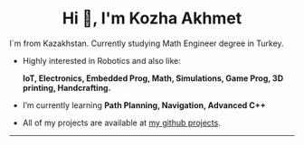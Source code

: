 <h1 align="center">Hi 👋, I'm Kozha Akhmet</h1>
I`m from Kazakhstan. Currently studying Math Engineer degree in Turkey. 


- Highly interested in Robotics and also like:

     **IoT, Electronics, Embedded Prog, Math, Simulations, Game Prog, 3D printing, Handcrafting.**

- I’m currently learning **Path Planning, Navigation, Advanced C++**

- All of my projects are available at [my github projects](https://github.com/stars/KozhaAkhmet/lists/mortar-board-projects).

---
<!--
<div align="center">
	<div>
		<img align="left"
			src="https://github-readme-stats.vercel.app/api/top-langs?username=kozhaakhmet&show_icons=true&locale=en&hide=shaderlab,hlsl,jupyter%20notebook&theme=tokyonight&layout=&langs_count=20&custom_title=------------Languages------------&card_width=2&hide_progress=&hide_title=false&disable_animations=true&hide_border=true"
			alt="kozhaakhmet" 
			height="330"
			width ="300" />
		<img align="right"
			src="https://github-readme-stats.vercel.app/api?username=kozhaakhmet&show_icons=true&locale=en&theme=tokyonight&hide=contribs&hide_border=true&hide_rank=false&card_width=&custom_title=--------------------Stats----------------------&hide_title=False"
			alt="kozhaakhmet"
			height="150"
			width="500" />
		</div>
	</div>

<div  align="center" >
	<br><br><br><br><br><br><br>
	<h2>Actively Using:</h2>
		<img
			src="https://raw.githubusercontent.com/devicons/devicon/master/icons/linux/linux-original.svg"
			alt="linux" width="40" height="40" /> 
		<img
			src="https://cdn.worldvectorlogo.com/logos/arduino-1.svg" 
			alt="arduino" width="40" height="40" /> 
		<img
			src="https://www.vectorlogo.zone/logos/raspberrypi/raspberrypi-icon.svg"
			alt="Raspberry Pi" width="40" height="40" /> 
		<img
			src="https://www.vectorlogo.zone/logos/unity3d/unity3d-icon.svg" 
			alt="unity" width="40" height="40" />
		<img
			src="https://www.vectorlogo.zone/logos/godotengine/godotengine-icon.svg" 
			alt="godot" width="40" height="40" />
 </div>
-->
<!--
<div align="center">
	<br><br>
    <h1 align="center">Contact Me</h1>
    <a href="https://www.linkedin.com/in/kozha-akhmet-abdramanov-891144197">
		<img src="https://img.shields.io/badge/linkedin-%230077B5.svg?&style=for-the-badge&logo=linkedin&logoColor=white">
		</a>
	<a href="mailto:kozha.akhmt@gmail.com">
		<img src="https://img.shields.io/badge/Gmail-%23b01a1a.svg?&style=for-the-badge&logo=google&logoColor=white">
		</a>
	<a href="https://instagram.com/kozhakhmt">
		<img src="https://img.shields.io/badge/Instagram-%23d21b49.svg?&style=for-the-badge&logo=instagram&logoColor=white">
		</a>
	<a href="https://www.youtube.com/channel/UCjY5s1luoFM2eUnsywFI9AA">
		<img src="https://img.shields.io/badge/Youtube-%23d83535.svg?&style=for-the-badge&logo=Youtube&logoColor=white">
		</a>
	<a href="https://www.hackerrank.com/kozha24082001">
		<img src="https://img.shields.io/badge/HR-%2327820a.svg?&style=for-the-badge&logo=Hackerrank&logoColor=white">
		</a>
	</div>
-->
